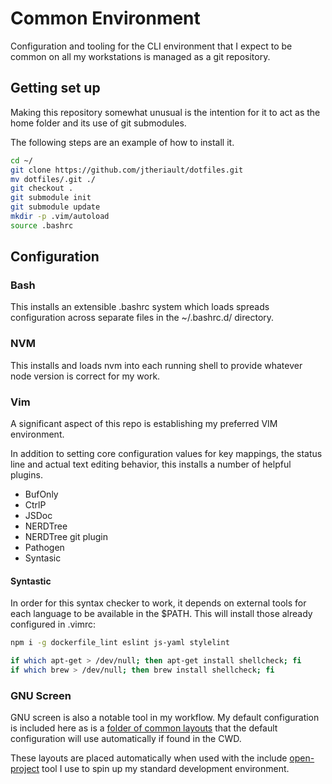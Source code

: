 # Common Environment
Configuration and tooling for the CLI environment that I expect to be common on
all my workstations is managed as a git repository.

## Getting set up
Making this repository somewhat unusual is the intention for it to act as the
home folder and its use of git submodules.

The following steps are an example of how to install it.

```bash
cd ~/
git clone https://github.com/jtheriault/dotfiles.git
mv dotfiles/.git ./
git checkout .
git submodule init
git submodule update
mkdir -p .vim/autoload
source .bashrc
```

## Configuration

### Bash

This installs an extensible .bashrc system which loads spreads configuration
across separate files in the ~/.bashrc.d/ directory.

### NVM

This installs and loads nvm into each running shell to provide whatever node
version is correct for my work.

### Vim

A significant aspect of this repo is establishing my preferred VIM environment.

In addition to setting core configuration values for key mappings, the status
line and actual text editing behavior, this installs a number of helpful
plugins.

* BufOnly
* CtrlP
* JSDoc
* NERDTree
* NERDTree git plugin
* Pathogen
* Syntasic

#### Syntastic

In order for this syntax checker to work, it depends on external tools for each
language to be available in the $PATH. This will install those already configured
in .vimrc:

```bash
npm i -g dockerfile_lint eslint js-yaml stylelint

if which apt-get > /dev/null; then apt-get install shellcheck; fi
if which brew > /dev/null; then brew install shellcheck; fi
```


### GNU Screen

GNU screen is also a notable tool in my workflow. My default configuration is
included here as is a [folder of common layouts](.screen_layouts/) that the
default configuration will use automatically if found in the CWD.

These layouts are placed automatically when used with the include
[open-project](Extensions/open-project) tool I use to spin up my standard
development environment.
